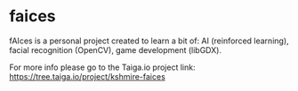 # faices
fAIces is a personal project created to learn a bit of: AI (reinforced learning), facial recognition (OpenCV), game development (libGDX).

For more info please go to the Taiga.io project link: https://tree.taiga.io/project/kshmire-faices
